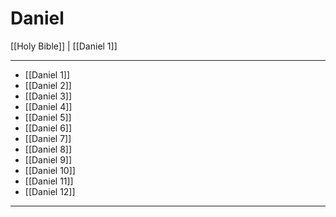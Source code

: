 # Daniel

[[Holy Bible]] | [[Daniel 1]]

---

- [[Daniel 1]]
- [[Daniel 2]]
- [[Daniel 3]]
- [[Daniel 4]]
- [[Daniel 5]]
- [[Daniel 6]]
- [[Daniel 7]]
- [[Daniel 8]]
- [[Daniel 9]]
- [[Daniel 10]]
- [[Daniel 11]]
- [[Daniel 12]]

---

